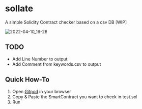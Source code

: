 # sollate

A simple Solidity Contract checker based on a csv DB [WIP]

![2022-04-10_16-28](https://user-images.githubusercontent.com/98217124/162624192-e8a35e2c-5f75-4a9d-9358-7fd1a8b1aad7.png)

## TODO

- Add Line Number to output
- Add Comment from keywords.csv to output

## Quick How-To

1. Open [Gitpod](https://ngmisl-sollate-dmkc196ohzn.ws-eu39.gitpod.io/) in your browser
1. Copy & Paste the SmartContract you want to check in test.sol
1. Run
